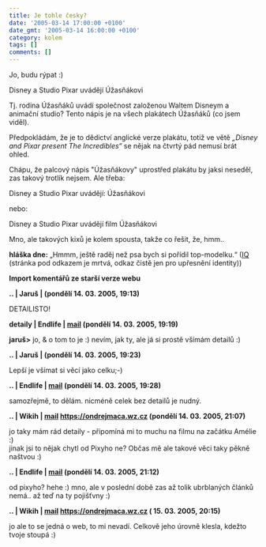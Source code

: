 ```yaml
---
title: Je tohle česky?
date: '2005-03-14 17:00:00 +0100'
date_gmt: '2005-03-14 16:00:00 +0100'
category: kolem
tags: []
comments: []
---
```

<p>Jo, budu rýpat :)</p>
<p class="odsazeny">Disney a Studio Pixar uvádějí Úžasňákovi</p>
<p>Tj. rodina Úžasňáků uvádí společnost založenou Waltem Disneym a animační studio?
Tento nápis je na všech plakátech Úžasňáků (co jsem viděl).</p>
<p>Předpokládám, že je to dědictví anglické verze plakátu, totiž ve větě <em>&bdquo;Disney and
Pixar present The Incredibles&ldquo;</em> se nějak na čtvrtý pád nemusí brát
ohled.</p>
<p>Chápu, že palcový nápis "Úžasňákovy" uprostřed plakátu by jaksi neseděl, zas
takový trotlík nejsem. Ale třeba:</p>
<p class="odsazeny">Disney a Studio Pixar uvádějí: Úžasňákovi</p>
<p>nebo:</p>
<p class="odsazeny">Disney a Studio Pixar uvádějí film Úžasňákovi</p>
<p>Mno, ale takových kixů je kolem spousta, takže co řešit, že, hmm..</p>
<p><strong>hláška dne:</strong> &bdquo;Hmmm, ještě raděj než psa bych si pořídil
top-modelku.&ldquo; (<a href="https://iqland.wz.cz">IQ</a> (stránka pod odkazem
je mrtvá, odkaz čistě jen pro upřesnění identity))</p>
<div class="import-komentaru">
<p><strong>Import komentářů ze starší verze webu</strong></p>
<div class="comment">
<p style="font-weight:bold"><span class="compredmet">..</span> | <span class="comname">Jaruš</span> | (pondělí&nbsp;14.&nbsp;03.&nbsp;2005,&nbsp;19:13)</p>
<p>DETAILISTO! </p>
</div>
<div class="comment">
<p style="font-weight:bold"><span class="compredmet">detaily</span> | <span class="comname">Endlife</span> |  <a href="mailto:jan.martinek@post.cz">mail</a> (pondělí&nbsp;14.&nbsp;03.&nbsp;2005,&nbsp;19:19)</p>
<p><strong>jaruš&gt;</strong> jo, &amp; o tom to je :) nevím, jak ty, ale já si prostě všímám detailů :) </p>
</div>
<div class="comment">
<p style="font-weight:bold"><span class="compredmet">..</span> | <span class="comname">Jaruš</span> | (pondělí&nbsp;14.&nbsp;03.&nbsp;2005,&nbsp;19:23)</p>
<p>Lepší je všímat si věcí jako celku;-) </p>
</div>
<div class="comment">
<p style="font-weight:bold"><span class="compredmet">..</span> | <span class="comname">Endlife</span> |  <a href="mailto:jan.martinek@post.cz">mail</a> (pondělí&nbsp;14.&nbsp;03.&nbsp;2005,&nbsp;19:28)</p>
<p>samozřejmě, to dělám. nicméně celek bez detailů je nudný. </p>
</div>
<div class="comment">
<p style="font-weight:bold"><span class="compredmet">..</span> | <span class="comname">Wikih</span> |  <a href="mailto:ondrejmaca@centrum.cz">mail</a>  <a href="https://ondrejmaca.wz.cz">https://ondrejmaca.wz.cz</a> (pondělí&nbsp;14.&nbsp;03.&nbsp;2005,&nbsp;21:07)</p>
<p>jo taky mám rád detaily - připomíná mi to muchu na filmu na začátku Amélie :) <br> jinak jsi to nějak chytl od Pixyho ne? Občas mě ale takové věci taky pěkně naštvou :) </p>
</div>
<div class="comment">
<p style="font-weight:bold"><span class="compredmet">..</span> | <span class="comname">Endlife</span> |  <a href="mailto:jan.martinek@post.cz">mail</a> (pondělí&nbsp;14.&nbsp;03.&nbsp;2005,&nbsp;21:12)</p>
<p>od pixyho? hehe :) mno, ale v poslední době zas až tolik ubrblaných článků nemá.. až teď na ty pojišťvny :) </p>
</div>
<div class="comment">
<p style="font-weight:bold"><span class="compredmet">..</span> | <span class="comname">Wikih</span> |  <a href="mailto:ondrejmaca@centrum.cz">mail</a>  <a href="https://ondrejmaca.wz.cz">https://ondrejmaca.wz.cz</a> (&nbsp;15.&nbsp;03.&nbsp;2005,&nbsp;20:15)</p>
<p>jo ale to se jedná o web, to mi nevadí. Celkově jeho úrovně klesla, kdežto tvoje stoupá :) </p>
</div>
</div>
